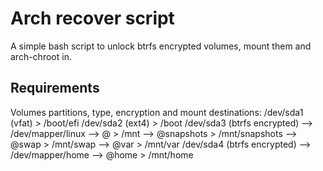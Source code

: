 # Arch recover script
A simple bash script to unlock btrfs encrypted volumes, mount them and arch-chroot in.

## Requirements
Volumes partitions, type, encryption and mount destinations:
    /dev/sda1 (vfat) > /boot/efi
    /dev/sda2 (ext4) > /boot
    /dev/sda3 (btrfs encrypted) --> /dev/mapper/linux --> @ > /mnt
                                                  --> @snapshots > /mnt/snapshots
                                                  --> @swap > /mnt/swap
                                                  --> @var > /mnt/var
    /dev/sda4 (btrfs encrypted) --> /dev/mapper/home  --> @home > /mnt/home
